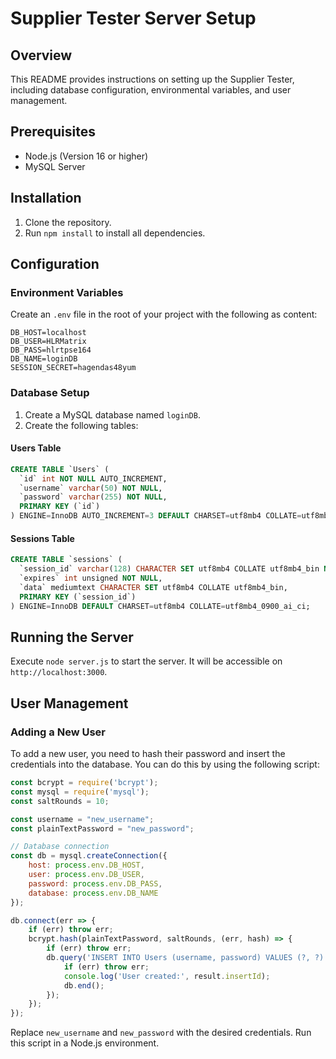 # Supplier Tester Server Setup

## Overview

This README provides instructions on setting up the Supplier Tester, including database configuration, environmental variables, and user management.

## Prerequisites

- Node.js (Version 16 or higher)
- MySQL Server

## Installation

1. Clone the repository.
2. Run `npm install` to install all dependencies.

## Configuration

### Environment Variables

Create an `.env` file in the root of your project with the following as content:

```env
DB_HOST=localhost
DB_USER=HLRMatrix
DB_PASS=hlrtpse164
DB_NAME=loginDB
SESSION_SECRET=hagendas48yum
```

### Database Setup

1. Create a MySQL database named `loginDB`.
2. Create the following tables:

#### Users Table

```sql
CREATE TABLE `Users` (
  `id` int NOT NULL AUTO_INCREMENT,
  `username` varchar(50) NOT NULL,
  `password` varchar(255) NOT NULL,
  PRIMARY KEY (`id`)
) ENGINE=InnoDB AUTO_INCREMENT=3 DEFAULT CHARSET=utf8mb4 COLLATE=utf8mb4_0900_ai_ci;
```

#### Sessions Table

```sql
CREATE TABLE `sessions` (
  `session_id` varchar(128) CHARACTER SET utf8mb4 COLLATE utf8mb4_bin NOT NULL,
  `expires` int unsigned NOT NULL,
  `data` mediumtext CHARACTER SET utf8mb4 COLLATE utf8mb4_bin,
  PRIMARY KEY (`session_id`)
) ENGINE=InnoDB DEFAULT CHARSET=utf8mb4 COLLATE=utf8mb4_0900_ai_ci;
```

## Running the Server

Execute `node server.js` to start the server. It will be accessible on `http://localhost:3000`.

## User Management

### Adding a New User

To add a new user, you need to hash their password and insert the credentials into the database. You can do this by using the following script:

```javascript
const bcrypt = require('bcrypt');
const mysql = require('mysql');
const saltRounds = 10;

const username = "new_username";
const plainTextPassword = "new_password";

// Database connection
const db = mysql.createConnection({
    host: process.env.DB_HOST,
    user: process.env.DB_USER,
    password: process.env.DB_PASS,
    database: process.env.DB_NAME
});

db.connect(err => {
    if (err) throw err;
    bcrypt.hash(plainTextPassword, saltRounds, (err, hash) => {
        if (err) throw err;
        db.query('INSERT INTO Users (username, password) VALUES (?, ?)', [username, hash], (err, result) => {
            if (err) throw err;
            console.log('User created:', result.insertId);
            db.end();
        });
    });
});
```

Replace `new_username` and `new_password` with the desired credentials. Run this script in a Node.js environment.
